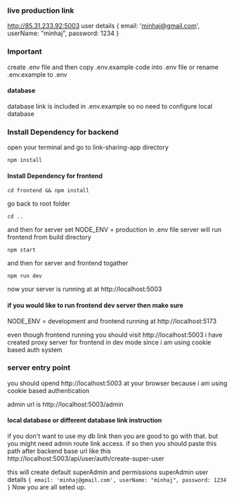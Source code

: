 
### live production link
http://85.31.233.92:5003
user details { email: 'minhaj@gmail.com', userName: "minhaj", password: 1234 }

### Important
create .env file and then
copy .env.example code into .env file
or rename .env.example to .env

#### database
database link is included in .env.example so no need to configure local database

### Install Dependency for backend
open your terminal and go to link-sharing-app directory
```
npm install
```
#### Install Dependency for frontend
```
cd frontend && npm install
```
go back to root folder
```
cd ..
``````
and then for server 
set NODE_ENV = production in .env file
server will run frontend from build directory
```
npm start
```
and then for server and frontend togather
```
npm run dev
```

now your server is running at
at
http://localhost:5003

#### if you would like to run frontend dev server then make sure
NODE_ENV = development
and frontend running at
http://localhost:5173

even though frontend running you should visit http://localhost:5003
i have created proxy server for frontend in dev mode since i am using cookie based auth system

### server entry point
you should opend http://localhost:5003 at your browser
because i am using cookie based authentication

admin url is 
http://localhost:5003/admin

#### local database or different database link instruction
if you don't want to use my db link then you are good to go with that.
but you might need admin route link access. if so then you should paste this path after backend base url
like this 
http://localhost:5003/api/user/auth/create-super-user

this will create default superAdmin and permissions
superAdmin user details 
```{ email: 'minhaj@gmail.com', userName: "minhaj", password: 1234 }```
Now you are all seted up.